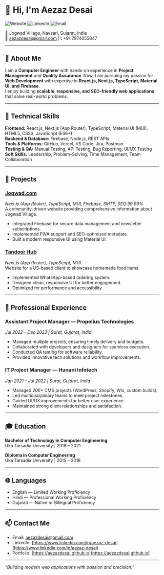 # 👋 Hi, I'm Aezaz Desai

![Website](https://img.shields.io/badge/Website-aezazdesai.github.io-blue) ![LinkedIn](https://img.shields.io/badge/LinkedIn-Aezaz%20Desai-blue?logo=linkedin&logoColor=white) ![Email](https://img.shields.io/badge/Email-aezazdesai@gmail.com-blue)

📍 Jogwad Village, Navsari, Gujarat, India  
📧 aezazdesai@gmail.com | 📞 +91 7874055847  

---

## 💼 About Me
I am a **Computer Engineer** with hands-on experience in **Project Management** and **Quality Assurance**. Now, I am pursuing my passion for **Web Development** with expertise in **React.js, Next.js, TypeScript, Material UI, and Firebase**.  
I enjoy building **scalable, responsive, and SEO-friendly web applications** that solve real-world problems.

---

## 🧰 Technical Skills

**Frontend:** React.js, Next.js (App Router), TypeScript, Material UI (MUI), HTML5, CSS3, JavaScript (ES6+)  
**Backend & Database:** Firebase, Node.js, REST APIs  
**Tools & Platforms:** GitHub, Vercel, VS Code, Jira, Postman  
**Testing & QA:** Manual Testing, API Testing, Bug Reporting, UI/UX Testing  
**Soft Skills:** Leadership, Problem-Solving, Time Management, Team Collaboration

---

## 🚀 Projects

### [Jogwad.com](https://jogwad.com)  
*Next.js (App Router), TypeScript, MUI, Firebase, SMTP, SEO 99.99%*  
A community-driven website providing comprehensive information about Jogwad Village.  
- Integrated Firebase for secure data management and newsletter subscriptions.  
- Implemented PWA support and SEO-optimized metadata.  
- Built a modern responsive UI using Material UI.

### [Tandoor Hub](https://aezazdesai.github.io/tandoorhub)  
*Next.js (App Router), TypeScript, MUI*  
Website for a US-based client to showcase homemade food items.  
- Implemented WhatsApp-based ordering system.  
- Designed clean, responsive UI for better engagement.  
- Optimized for performance and accessibility.

---

## 💼 Professional Experience

### **Assistant Project Manager — Propelius Technologies**
*Jul 2022 – Dec 2023 | Surat, Gujarat, India*  
- Managed multiple projects, ensuring timely delivery and budgets.  
- Collaborated with developers and designers for seamless execution.  
- Conducted QA testing for software reliability.  
- Provided innovative tech solutions and workflow improvements.

### **IT Project Manager — Hunani Infotech**
*Jan 2021 – Jul 2022 | Surat, Gujarat, India*  
- Managed 200+ CMS projects (WordPress, Shopify, Wix, custom builds).  
- Led multidisciplinary teams to meet project milestones.  
- Guided UI/UX improvements for better user experience.  
- Maintained strong client relationships and satisfaction.

---

## 🎓 Education

**Bachelor of Technology in Computer Engineering**  
Uka Tarsadia University | 2018 – 2021  

**Diploma in Computer Engineering**  
Uka Tarsadia University | 2015 – 2018  

---

## 🌐 Languages

- English — Limited Working Proficiency  
- Hindi — Professional Working Proficiency  
- Gujarati — Native or Bilingual Proficiency

---

## 📫 Contact Me
- Email: [aezazdesai@gmail.com](mailto:aezazdesai@gmail.com)  
- LinkedIn: [https://www.linkedin.com/in/aezaz-desai](https://www.linkedin.com/in/aezaz-desai)  
- Portfolio: [https://aezazdesai.github.io](https://aezazdesai.github.io)

---

*“Building modern web applications with passion and precision.”*
